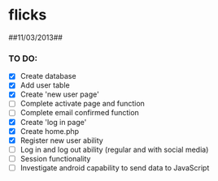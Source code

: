 flicks
======

##11/03/2013##

### TO DO: ###
  + [x] Create database
  + [x] Add user table
  + [x] Create 'new user page'
  + [ ] Complete activate page and function
  + [ ] Complete email confirmed function
  + [x] Create 'log in page'
  + [x] Create home.php
  + [x] Register new user ability
  + [ ] Log in and log out ability (regular and with social media)
  + [ ] Session functionality
  + [ ] Investigate android capability to send data to JavaScript
